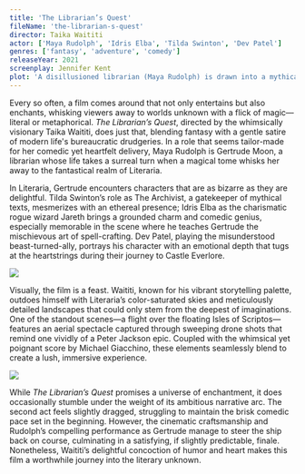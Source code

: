 ```yaml
---
title: 'The Librarian’s Quest'
fileName: 'the-librarian-s-quest'
director: Taika Waititi
actor: ['Maya Rudolph', 'Idris Elba', 'Tilda Swinton', 'Dev Patel']
genres: ['fantasy', 'adventure', 'comedy']
releaseYear: 2021
screenplay: Jennifer Kent
plot: 'A disillusioned librarian (Maya Rudolph) is drawn into a mythical world where she must right ancient wrongs and rewrite the fates.'
---
```


Every so often, a film comes around that not only entertains but also enchants, whisking viewers away to worlds unknown with a flick of magic—literal or metaphorical. _The Librarian’s Quest_, directed by the whimsically visionary Taika Waititi, does just that, blending fantasy with a gentle satire of modern life's bureaucratic drudgeries. In a role that seems tailor-made for her comedic yet heartfelt delivery, Maya Rudolph is Gertrude Moon, a librarian whose life takes a surreal turn when a magical tome whisks her away to the fantastical realm of Literaria.

In Literaria, Gertrude encounters characters that are as bizarre as they are delightful. Tilda Swinton’s role as The Archivist, a gatekeeper of mythical texts, mesmerizes with an ethereal presence; Idris Elba as the charismatic rogue wizard Jareth brings a grounded charm and comedic genius, especially memorable in the scene where he teaches Gertrude the mischievous art of spell-crafting. Dev Patel, playing the misunderstood beast-turned-ally, portrays his character with an emotional depth that tugs at the heartstrings during their journey to Castle Everlore.

![](https://d340an42g09ocs.cloudfront.net/the-librarian-s-quest-1.webp)

Visually, the film is a feast. Waititi, known for his vibrant storytelling palette, outdoes himself with Literaria’s color-saturated skies and meticulously detailed landscapes that could only stem from the deepest of imaginations. One of the standout scenes—a flight over the floating Isles of Scriptos—features an aerial spectacle captured through sweeping drone shots that remind one vividly of a Peter Jackson epic. Coupled with the whimsical yet poignant score by Michael Giacchino, these elements seamlessly blend to create a lush, immersive experience.

![](https://d340an42g09ocs.cloudfront.net/the-librarian-s-quest-2.webp)

While _The Librarian’s Quest_ promises a universe of enchantment, it does occasionally stumble under the weight of its ambitious narrative arc. The second act feels slightly dragged, struggling to maintain the brisk comedic pace set in the beginning. However, the cinematic craftsmanship and Rudolph’s compelling performance as Gertrude manage to steer the ship back on course, culminating in a satisfying, if slightly predictable, finale. Nonetheless, Waititi’s delightful concoction of humor and heart makes this film a worthwhile journey into the literary unknown.
